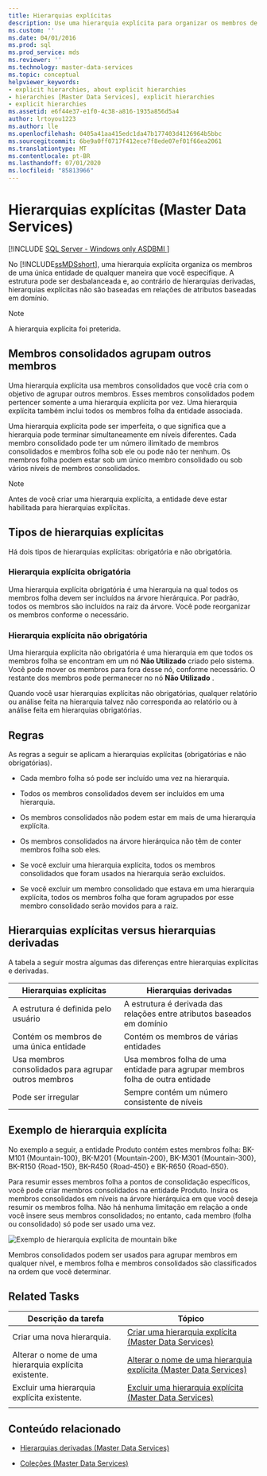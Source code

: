 ```yaml
---
title: Hierarquias explícitas
description: Use uma hierarquia explícita para organizar os membros de uma entidade Master Data Services da maneira desejada, em vez de com base em relações de atributo baseadas em domínio.
ms.custom: ''
ms.date: 04/01/2016
ms.prod: sql
ms.prod_service: mds
ms.reviewer: ''
ms.technology: master-data-services
ms.topic: conceptual
helpviewer_keywords:
- explicit hierarchies, about explicit hierarchies
- hierarchies [Master Data Services], explicit hierarchies
- explicit hierarchies
ms.assetid: e6f44e37-e1f0-4c38-a816-1935a856d5a4
author: lrtoyou1223
ms.author: lle
ms.openlocfilehash: 0405a41aa415edc1da47b177403d4126964b5bbc
ms.sourcegitcommit: 6be9a0ff0717f412ece7f8ede07ef01f66ea2061
ms.translationtype: MT
ms.contentlocale: pt-BR
ms.lasthandoff: 07/01/2020
ms.locfileid: "85813966"
---
```

# <a name="explicit-hierarchies-master-data-services"></a>Hierarquias explícitas (Master Data Services)

[!INCLUDE [SQL Server - Windows only ASDBMI  ](../includes/applies-to-version/sql-windows-only-asdbmi.md)]

  No [!INCLUDE[ssMDSshort](../includes/ssmdsshort-md.md)], uma hierarquia explícita organiza os membros de uma única entidade de qualquer maneira que você especifique. A estrutura pode ser desbalanceada e, ao contrário de hierarquias derivadas, hierarquias explícitas não são baseadas em relações de atributos baseadas em domínio.  
  
> [!NOTE]  
>  A hierarquia explícita foi preterida.  
  
## <a name="consolidated-members-group-other-members"></a>Membros consolidados agrupam outros membros  
 Uma hierarquia explícita usa membros consolidados que você cria com o objetivo de agrupar outros membros. Esses membros consolidados podem pertencer somente a uma hierarquia explícita por vez. Uma hierarquia explícita também inclui todos os membros folha da entidade associada.  
  
 Uma hierarquia explícita pode ser imperfeita, o que significa que a hierarquia pode terminar simultaneamente em níveis diferentes. Cada membro consolidado pode ter um número ilimitado de membros consolidados e membros folha sob ele ou pode não ter nenhum. Os membros folha podem estar sob um único membro consolidado ou sob vários níveis de membros consolidados.  
  
> [!NOTE]  
>  Antes de você criar uma hierarquia explícita, a entidade deve estar habilitada para hierarquias explícitas.  
  
## <a name="types-of-explicit-hierarchies"></a>Tipos de hierarquias explícitas  
 Há dois tipos de hierarquias explícitas: obrigatória e não obrigatória.  
  
### <a name="mandatory-explicit-hierarchy"></a>Hierarquia explícita obrigatória  
 Uma hierarquia explícita obrigatória é uma hierarquia na qual todos os membros folha devem ser incluídos na árvore hierárquica. Por padrão, todos os membros são incluídos na raiz da árvore. Você pode reorganizar os membros conforme o necessário.  
  
### <a name="non-mandatory-explicit-hierarchy"></a>Hierarquia explícita não obrigatória  
 Uma hierarquia explícita não obrigatória é uma hierarquia em que todos os membros folha se encontram em um nó **Não Utilizado** criado pelo sistema. Você pode mover os membros para fora desse nó, conforme necessário. O restante dos membros pode permanecer no nó **Não Utilizado** .  
  
 Quando você usar hierarquias explícitas não obrigatórias, qualquer relatório ou análise feita na hierarquia talvez não corresponda ao relatório ou à análise feita em hierarquias obrigatórias.  
  
## <a name="rules"></a>Regras  
 As regras a seguir se aplicam a hierarquias explícitas (obrigatórias e não obrigatórias).  
  
-   Cada membro folha só pode ser incluído uma vez na hierarquia.  
  
-   Todos os membros consolidados devem ser incluídos em uma hierarquia.  
  
-   Os membros consolidados não podem estar em mais de uma hierarquia explícita.  
  
-   Os membros consolidados na árvore hierárquica não têm de conter membros folha sob eles.  
  
-   Se você excluir uma hierarquia explícita, todos os membros consolidados que foram usados na hierarquia serão excluídos.  
  
-   Se você excluir um membro consolidado que estava em uma hierarquia explícita, todos os membros folha que foram agrupados por esse membro consolidado serão movidos para a raiz.  
  
## <a name="explicit-hierarchies-versus-derived-hierarchies"></a>Hierarquias explícitas versus hierarquias derivadas  
 A tabela a seguir mostra algumas das diferenças entre hierarquias explícitas e derivadas.  
  
|Hierarquias explícitas|Hierarquias derivadas|  
|--------------------------|-------------------------|  
|A estrutura é definida pelo usuário|A estrutura é derivada das relações entre atributos baseados em domínio|  
|Contém os membros de uma única entidade|Contém os membros de várias entidades|  
|Usa membros consolidados para agrupar outros membros|Usa membros folha de uma entidade para agrupar membros folha de outra entidade|  
|Pode ser irregular|Sempre contém um número consistente de níveis|  
  
## <a name="explicit-hierarchy-example"></a>Exemplo de hierarquia explícita  
 No exemplo a seguir, a entidade Produto contém estes membros folha: BK-M101 {Mountain-100}, BK-M201 {Mountain-200}, BK-M301 {Mountain-300}, BK-R150 {Road-150}, BK-R450 {Road-450} e BK-R650 {Road-650}.  
  
 Para resumir esses membros folha a pontos de consolidação específicos, você pode criar membros consolidados na entidade Produto. Insira os membros consolidados em níveis na árvore hierárquica em que você deseja resumir os membros folha. Não há nenhuma limitação em relação a onde você insere seus membros consolidados; no entanto, cada membro (folha ou consolidado) só pode ser usado uma vez.  
  
 ![Exemplo de hierarquia explícita de mountain bike](../master-data-services/media/mds-conc-explicit-hierarchy.gif "Exemplo de hierarquia explícita de mountain bike")  
  
 Membros consolidados podem ser usados para agrupar membros em qualquer nível, e membros folha e membros consolidados são classificados na ordem que você determinar.  
  
## <a name="related-tasks"></a>Related Tasks  
  
|Descrição da tarefa|Tópico|  
|----------------------|-----------|  
|Criar uma nova hierarquia.|[Criar uma hierarquia explícita &#40;Master Data Services&#41;](../master-data-services/create-an-explicit-hierarchy-master-data-services.md)|  
|Alterar o nome de uma hierarquia explícita existente.|[Alterar o nome de uma hierarquia explícita &#40;Master Data Services&#41;](../master-data-services/change-an-explicit-hierarchy-name-master-data-services.md)|  
|Excluir uma hierarquia explícita existente.|[Excluir uma hierarquia explícita &#40;Master Data Services&#41;](../master-data-services/delete-an-explicit-hierarchy-master-data-services.md)|  
|||  
  
## <a name="related-content"></a>Conteúdo relacionado  
  
-   [Hierarquias derivadas &#40;Master Data Services&#41;](../master-data-services/derived-hierarchies-master-data-services.md)  
  
-   [Coleções &#40;Master Data Services&#41;](../master-data-services/collections-master-data-services.md)  
  
  
